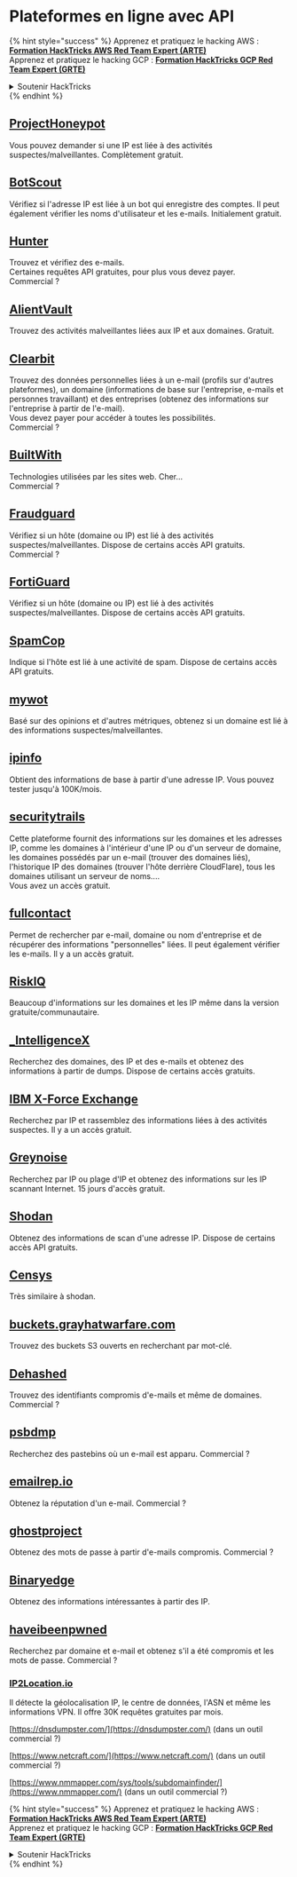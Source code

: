 # Plateformes en ligne avec API

{% hint style="success" %}
Apprenez et pratiquez le hacking AWS :<img src="/.gitbook/assets/arte.png" alt="" data-size="line">[**Formation HackTricks AWS Red Team Expert (ARTE)**](https://training.hacktricks.xyz/courses/arte)<img src="/.gitbook/assets/arte.png" alt="" data-size="line">\
Apprenez et pratiquez le hacking GCP : <img src="/.gitbook/assets/grte.png" alt="" data-size="line">[**Formation HackTricks GCP Red Team Expert (GRTE)**<img src="/.gitbook/assets/grte.png" alt="" data-size="line">](https://training.hacktricks.xyz/courses/grte)

<details>

<summary>Soutenir HackTricks</summary>

* Consultez les [**plans d'abonnement**](https://github.com/sponsors/carlospolop) !
* **Rejoignez le** 💬 [**groupe Discord**](https://discord.gg/hRep4RUj7f) ou le [**groupe telegram**](https://t.me/peass) ou **suivez-nous sur** **Twitter** 🐦 [**@hacktricks\_live**](https://twitter.com/hacktricks\_live)**.**
* **Partagez des astuces de hacking en soumettant des PRs aux** [**HackTricks**](https://github.com/carlospolop/hacktricks) et [**HackTricks Cloud**](https://github.com/carlospolop/hacktricks-cloud) dépôts github.

</details>
{% endhint %}

## [ProjectHoneypot](https://www.projecthoneypot.org/)

Vous pouvez demander si une IP est liée à des activités suspectes/malveillantes. Complètement gratuit.

## [**BotScout**](http://botscout.com/api.htm)

Vérifiez si l'adresse IP est liée à un bot qui enregistre des comptes. Il peut également vérifier les noms d'utilisateur et les e-mails. Initialement gratuit.

## [Hunter](https://hunter.io/)

Trouvez et vérifiez des e-mails.\
Certaines requêtes API gratuites, pour plus vous devez payer.\
Commercial ?

## [AlientVault](https://otx.alienvault.com/api)

Trouvez des activités malveillantes liées aux IP et aux domaines. Gratuit.

## [Clearbit](https://dashboard.clearbit.com/)

Trouvez des données personnelles liées à un e-mail (profils sur d'autres plateformes), un domaine (informations de base sur l'entreprise, e-mails et personnes travaillant) et des entreprises (obtenez des informations sur l'entreprise à partir de l'e-mail).\
Vous devez payer pour accéder à toutes les possibilités.\
Commercial ?

## [BuiltWith](https://builtwith.com/)

Technologies utilisées par les sites web. Cher...\
Commercial ?

## [Fraudguard](https://fraudguard.io/)

Vérifiez si un hôte (domaine ou IP) est lié à des activités suspectes/malveillantes. Dispose de certains accès API gratuits.\
Commercial ?

## [FortiGuard](https://fortiguard.com/)

Vérifiez si un hôte (domaine ou IP) est lié à des activités suspectes/malveillantes. Dispose de certains accès API gratuits.

## [SpamCop](https://www.spamcop.net/)

Indique si l'hôte est lié à une activité de spam. Dispose de certains accès API gratuits.

## [mywot](https://www.mywot.com/)

Basé sur des opinions et d'autres métriques, obtenez si un domaine est lié à des informations suspectes/malveillantes.

## [ipinfo](https://ipinfo.io/)

Obtient des informations de base à partir d'une adresse IP. Vous pouvez tester jusqu'à 100K/mois.

## [securitytrails](https://securitytrails.com/app/account)

Cette plateforme fournit des informations sur les domaines et les adresses IP, comme les domaines à l'intérieur d'une IP ou d'un serveur de domaine, les domaines possédés par un e-mail (trouver des domaines liés), l'historique IP des domaines (trouver l'hôte derrière CloudFlare), tous les domaines utilisant un serveur de noms....\
Vous avez un accès gratuit.

## [fullcontact](https://www.fullcontact.com/)

Permet de rechercher par e-mail, domaine ou nom d'entreprise et de récupérer des informations "personnelles" liées. Il peut également vérifier les e-mails. Il y a un accès gratuit.

## [RiskIQ](https://www.spiderfoot.net/documentation/)

Beaucoup d'informations sur les domaines et les IP même dans la version gratuite/communautaire.

## [\_IntelligenceX](https://intelx.io/)

Recherchez des domaines, des IP et des e-mails et obtenez des informations à partir de dumps. Dispose de certains accès gratuits.

## [IBM X-Force Exchange](https://exchange.xforce.ibmcloud.com/)

Recherchez par IP et rassemblez des informations liées à des activités suspectes. Il y a un accès gratuit.

## [Greynoise](https://viz.greynoise.io/)

Recherchez par IP ou plage d'IP et obtenez des informations sur les IP scannant Internet. 15 jours d'accès gratuit.

## [Shodan](https://www.shodan.io/)

Obtenez des informations de scan d'une adresse IP. Dispose de certains accès API gratuits.

## [Censys](https://censys.io/)

Très similaire à shodan.

## [buckets.grayhatwarfare.com](https://buckets.grayhatwarfare.com/)

Trouvez des buckets S3 ouverts en recherchant par mot-clé.

## [Dehashed](https://www.dehashed.com/data)

Trouvez des identifiants compromis d'e-mails et même de domaines.\
Commercial ?

## [psbdmp](https://psbdmp.ws/)

Recherchez des pastebins où un e-mail est apparu. Commercial ?

## [emailrep.io](https://emailrep.io/key)

Obtenez la réputation d'un e-mail. Commercial ?

## [ghostproject](https://ghostproject.fr/)

Obtenez des mots de passe à partir d'e-mails compromis. Commercial ?

## [Binaryedge](https://www.binaryedge.io/)

Obtenez des informations intéressantes à partir des IP.

## [haveibeenpwned](https://haveibeenpwned.com/)

Recherchez par domaine et e-mail et obtenez s'il a été compromis et les mots de passe. Commercial ?

### [IP2Location.io](https://www.ip2location.io/)

Il détecte la géolocalisation IP, le centre de données, l'ASN et même les informations VPN. Il offre 30K requêtes gratuites par mois.



[https://dnsdumpster.com/](https://dnsdumpster.com/) (dans un outil commercial ?)

[https://www.netcraft.com/](https://www.netcraft.com/) (dans un outil commercial ?)

[https://www.nmmapper.com/sys/tools/subdomainfinder/](https://www.nmmapper.com/) (dans un outil commercial ?)

{% hint style="success" %}
Apprenez et pratiquez le hacking AWS :<img src="/.gitbook/assets/arte.png" alt="" data-size="line">[**Formation HackTricks AWS Red Team Expert (ARTE)**](https://training.hacktricks.xyz/courses/arte)<img src="/.gitbook/assets/arte.png" alt="" data-size="line">\
Apprenez et pratiquez le hacking GCP : <img src="/.gitbook/assets/grte.png" alt="" data-size="line">[**Formation HackTricks GCP Red Team Expert (GRTE)**<img src="/.gitbook/assets/grte.png" alt="" data-size="line">](https://training.hacktricks.xyz/courses/grte)

<details>

<summary>Soutenir HackTricks</summary>

* Consultez les [**plans d'abonnement**](https://github.com/sponsors/carlospolop) !
* **Rejoignez le** 💬 [**groupe Discord**](https://discord.gg/hRep4RUj7f) ou le [**groupe telegram**](https://t.me/peass) ou **suivez-nous sur** **Twitter** 🐦 [**@hacktricks\_live**](https://twitter.com/hacktricks\_live)**.**
* **Partagez des astuces de hacking en soumettant des PRs aux** [**HackTricks**](https://github.com/carlospolop/hacktricks) et [**HackTricks Cloud**](https://github.com/carlospolop/hacktricks-cloud) dépôts github.

</details>
{% endhint %}
